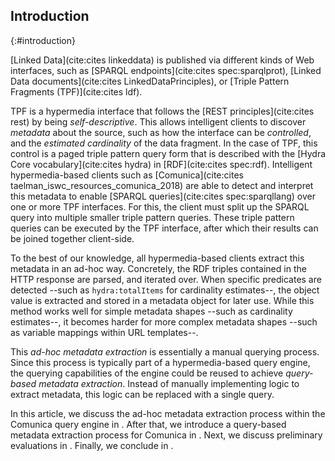 ## Introduction
{:#introduction}

[Linked Data](cite:cites linkeddata) is published via different kinds of Web interfaces,
such as [SPARQL endpoints](cite:cites spec:sparqlprot),
[Linked Data documents](cite:cites LinkedDataPrinciples),
or [Triple Pattern Fragments (TPF)](cite:cites ldf).

TPF is a hypermedia interface that follows the [REST principles](cite:cites rest) by being *self-descriptive*.
This allows intelligent clients to discover *metadata* about the source,
such as how the interface can be *controlled*,
and the *estimated cardinality* of the data fragment.
In the case of TPF, this control is a paged triple pattern query form
that is described with the [Hydra Core vocabulary](cite:cites hydra) in [RDF](cite:cites spec:rdf).
Intelligent hypermedia-based clients such as [Comunica](cite:cites taelman_iswc_resources_comunica_2018)
are able to detect and interpret this metadata
to enable [SPARQL queries](cite:cites spec:sparqllang) over one or more TPF interfaces.
For this, the client must split up the SPARQL query into multiple smaller triple pattern queries.
These triple pattern queries can be executed by the TPF interface,
after which their results can be joined together client-side.

To the best of our knowledge, all hypermedia-based clients extract this metadata in an ad-hoc way.
Concretely, the RDF triples contained in the HTTP response are parsed, and iterated over.
When specific predicates are detected --such as `hydra:totalItems` for cardinality estimates--,
the object value is extracted and stored in a metadata object for later use.
While this method works well for simple metadata shapes --such as cardinality estimates--,
it becomes harder for more complex metadata shapes --such as variable mappings within URL templates--.

This *ad-hoc metadata extraction* is essentially a manual querying process.
Since this process is typically part of a hypermedia-based query engine,
the querying capabilities of the engine could be reused to achieve *query-based metadata extraction*.
Instead of manually implementing logic to extract metadata,
this logic can be replaced with a single query.

In this article, we discuss the ad-hoc metadata extraction process
within the Comunica query engine in [](#adhoc_metadata_extraction).
After that, we introduce a query-based metadata extraction process for Comunica in [](#querybased_metadata_extraction).
Next, we discuss preliminary evaluations in [](#evaluation).
Finally, we conclude in [](#conclusions).
